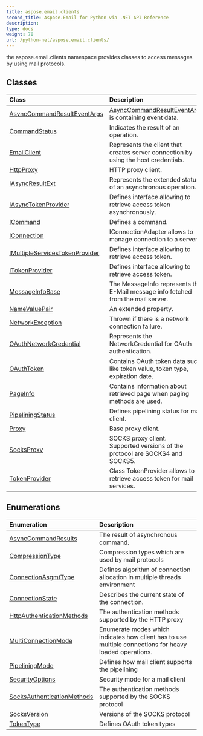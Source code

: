 ```yaml
---
title: aspose.email.clients
second_title: Aspose.Email for Python via .NET API Reference
description: 
type: docs
weight: 70
url: /python-net/aspose.email.clients/
---
```



the aspose.email.clients namespace provides classes to access messages by using mail protocols.

## Classes
| Class | Description |
| :- | :- |
|[AsyncCommandResultEventArgs](/python-net/aspose.email.clients/asynccommandresulteventargs/)|[AsyncCommandResultEventArgs](/python-net/aspose.email.clients/asynccommandresulteventargs/) is containing event data.|
|[CommandStatus](/python-net/aspose.email.clients/commandstatus/)|Indicates the result of an operation.|
|[EmailClient](/python-net/aspose.email.clients/emailclient/)|Represents the client that creates server connection by using the host credentials.|
|[HttpProxy](/python-net/aspose.email.clients/httpproxy/)|HTTP proxy client.|
|[IAsyncResultExt](/python-net/aspose.email.clients/iasyncresultext/)|Represents the extended status of an asynchronous operation.|
|[IAsyncTokenProvider](/python-net/aspose.email.clients/iasynctokenprovider/)|Defines interface allowing to retrieve access token asynchronously.|
|[ICommand](/python-net/aspose.email.clients/icommand/)|Defines a command.|
|[IConnection](/python-net/aspose.email.clients/iconnection/)|IConnectionAdapter allows to manage connection to a server.|
|[IMultipleServicesTokenProvider](/python-net/aspose.email.clients/imultipleservicestokenprovider/)|Defines interface allowing to retrieve access token.|
|[ITokenProvider](/python-net/aspose.email.clients/itokenprovider/)|Defines interface allowing to retrieve access token.|
|[MessageInfoBase](/python-net/aspose.email.clients/messageinfobase/)|The MessageInfo represents the E-Mail message info fetched from the mail server.|
|[NameValuePair](/python-net/aspose.email.clients/namevaluepair/)|An extended property.|
|[NetworkException](/python-net/aspose.email.clients/networkexception/)|Thrown if there is a network connection failure.|
|[OAuthNetworkCredential](/python-net/aspose.email.clients/oauthnetworkcredential/)|Represents the NetworkCredential for OAuth authentication.|
|[OAuthToken](/python-net/aspose.email.clients/oauthtoken/)|Contains OAuth token data such like token value, token type, expiration date.|
|[PageInfo](/python-net/aspose.email.clients/pageinfo/)|Contains information about retrieved page when paging methods are used.|
|[PipeliningStatus](/python-net/aspose.email.clients/pipeliningstatus/)|Defines pipelining status for mail client.|
|[Proxy](/python-net/aspose.email.clients/proxy/)|Base proxy client.|
|[SocksProxy](/python-net/aspose.email.clients/socksproxy/)|SOCKS proxy client.<br/>            Supported versions of the protocol are SOCKS4 and SOCKS5.|
|[TokenProvider](/python-net/aspose.email.clients/tokenprovider/)|Class TokenProvider allows to retrieve access token for mail services.|
## Enumerations
| Enumeration | Description |
| :- | :- |
|[AsyncCommandResults](/python-net/aspose.email.clients/asynccommandresults/)|The result of asynchronous command.|
|[CompressionType](/python-net/aspose.email.clients/compressiontype/)|Compression types which are used by mail protocols|
|[ConnectionAsgmtType](/python-net/aspose.email.clients/connectionasgmttype/)|Defines algorithm of connection allocation in multiple threads environment|
|[ConnectionState](/python-net/aspose.email.clients/connectionstate/)|Describes the current state of the connection.|
|[HttpAuthenticationMethods](/python-net/aspose.email.clients/httpauthenticationmethods/)|The authentication methods supported by the HTTP proxy|
|[MultiConnectionMode](/python-net/aspose.email.clients/multiconnectionmode/)|Enumerate modes which indicates how client has to use multiple connections for heavy loaded operations.|
|[PipeliningMode](/python-net/aspose.email.clients/pipeliningmode/)|Defines how mail client supports the pipelining|
|[SecurityOptions](/python-net/aspose.email.clients/securityoptions/)|Security mode for a mail client|
|[SocksAuthenticationMethods](/python-net/aspose.email.clients/socksauthenticationmethods/)|The authentication methods supported by the SOCKS protocol|
|[SocksVersion](/python-net/aspose.email.clients/socksversion/)|Versions of the SOCKS protocol|
|[TokenType](/python-net/aspose.email.clients/tokentype/)|Defines OAuth token types|
